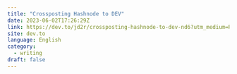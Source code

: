 ```yaml
---
title: "Crossposting Hashnode to DEV"
date: 2023-06-02T17:26:29Z
link: https://dev.to/jd2r/crossposting-hashnode-to-dev-nd6?utm_medium=RSS&utm_source=news.12bit.vn
site: dev.to
language: English
category:
  - writing
draft: false
---
```

